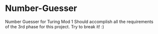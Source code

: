# Number-Guesser
Number Guesser for Turing Mod 1
Should accomplish all the requirements of the 3rd phase for this project.  Try to break it! :)
